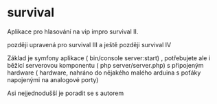 survival
========

Aplikace pro hlasování na vip impro survival II.

později upravená pro survival III
a ještě později survival IV


Základ je symfony aplikace ( bin/console server:start) , potřebujete ale i běžící serverovou komponentu ( php server/server.php)  s připojeným hardware ( hardware, nahráno do nějakého malého arduina s poťáky napojenými na analogové porty)

Asi nejjednodušší je poradit se s autorem
